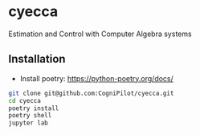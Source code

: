 # cyecca
Estimation and Control with Computer Algebra systems

## Installation

* Install poetry: https://python-poetry.org/docs/

```bash
git clone git@github.com:CogniPilot/cyecca.git
cd cyecca
poetry install
poetry shell
jupyter lab
```
